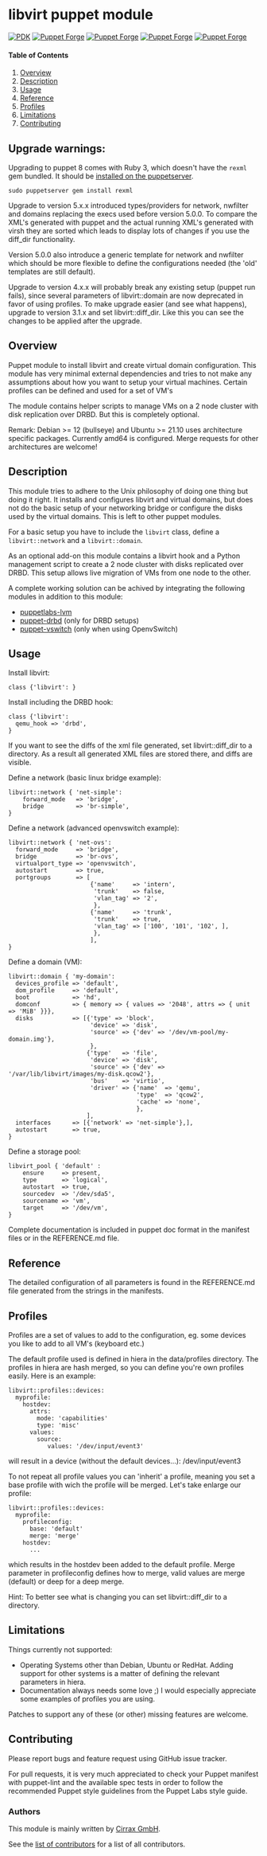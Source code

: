 # libvirt puppet module

[![PDK](https://github.com/cirrax/puppet-libvirt/actions/workflows/pdk.yml/badge.svg)](https://github.com/cirrax/puppet-libvirt/actions/workflows/pdk.yml)
[![Puppet Forge](https://img.shields.io/puppetforge/v/cirrax/libvirt.svg?style=flat-square)](https://forge.puppetlabs.com/cirrax/libvirt)
[![Puppet Forge](https://img.shields.io/puppetforge/dt/cirrax/libvirt.svg?style=flat-square)](https://forge.puppet.com/cirrax/libvirt)
[![Puppet Forge](https://img.shields.io/puppetforge/e/cirrax/libvirt.svg?style=flat-square)](https://forge.puppet.com/cirrax/libvirt)
[![Puppet Forge](https://img.shields.io/puppetforge/f/cirrax/libvirt.svg?style=flat-square)](https://forge.puppet.com/cirrax/libvirt)

#### Table of Contents

1. [Overview](#overview)
2. [Description](#description)
3. [Usage](#usage)
3. [Reference](#reference)
3. [Profiles](#profiles)
4. [Limitations](#limitations)
5. [Contributing](#contributing)

## Upgrade warnings:

Upgrading to puppet 8 comes with Ruby 3, which doesn't have the `rexml` gem bundled.
It should be [installed on the puppetserver](https://www.puppet.com/docs/puppet/7/server/gems.html#installing-and-removing-gems).
```
sudo puppetserver gem install rexml
```

Upgrade to version 5.x.x introduced types/providers for network, nwfilter and domains 
replacing the execs used before version 5.0.0. To compare the XML's generated with puppet and
the actual running XML's generated with virsh they are sorted which leads to display lots of 
changes if you use the diff_dir functionality.

Version 5.0.0 also introduce a generic template for network and nwfilter which should be more flexible
to define the configurations needed (the 'old' templates are still default).

Upgrade to version 4.x.x will probably break any existing setup (puppet run fails),
since several parameters of libvirt::domain are now deprecated in favor of using
profiles. To make upgrade easier (and see what happens), upgrade to version 3.1.x and
set libvirt::diff_dir. Like this you can see the changes to be applied after the upgrade.

## Overview

Puppet module to install libvirt and create virtual domain
configuration. This module has very minimal external dependencies and
tries to not make any assumptions about how you want to setup your
virtual machines.
Certain profiles can be defined and used for a set of VM's

The module contains helper scripts to manage VMs on a 2 node cluster
with disk replication over DRBD. But this is completely optional.

Remark: Debian >= 12 (bullseye) and Ubuntu >= 21.10 uses architecture
        specific packages. Currently amd64 is configured. Merge requests
        for other architectures are welcome! 

## Description

This module tries to adhere to the Unix philosophy of doing one thing
but doing it right. It installs and configures libvirt and virtual
domains, but does not do the basic setup of your networking bridge or
configure the disks used by the virtual domains. This is left to other
puppet modules.

For a basic setup you have to include the `libvirt` class, define a
`libvirt::network` and a `libvirt::domain`.

As an optional add-on this module contains a libvirt hook and a
Python management script to create a 2 node cluster with disks
replicated over DRBD. This setup allows live migration of VMs from one
node to the other.

A complete working solution can be achived by integrating the following
modules in addition to this module:

* [puppetlabs-lvm](http://forge.puppetlabs.com/puppetlabs/lvm)
* [puppet-drbd](https://forge.puppet.com/puppet/drbd) (only
  for DRBD setups)
* [puppet-vswitch](https://forge.puppet.com/openstack/vswitch)
  (only when using OpenvSwitch)

## Usage

Install libvirt:

    class {'libvirt': }

Install including the DRBD hook:

    class {'libvirt':
      qemu_hook => 'drbd',
    }

If you want to see the diffs of the xml file generated, set libvirt::diff_dir to a 
directory. As a result all generated XML files are stored there, and diffs are
visible.

Define a network (basic linux bridge example):

    libvirt::network { 'net-simple':
        forward_mode   => 'bridge',
        bridge         => 'br-simple',
    }

Define a network (advanced openvswitch example):

    libvirt::network { 'net-ovs':
      forward_mode     => 'bridge',
      bridge           => 'br-ovs',
      virtualport_type => 'openvswitch',
      autostart        => true,
      portgroups       => [
                           {'name'     => 'intern',
                            'trunk'    => false,
                            'vlan_tag' => '2',
                            },
                           {'name'     => 'trunk',
                            'trunk'    => true,
                            'vlan_tag' => ['100', '101', '102', ],
                            },
                           ],
    }

Define a domain (VM):

    libvirt::domain { 'my-domain':
      devices_profile => 'default',
      dom_profile     => 'default',
      boot            => 'hd',
      domconf         => { memory => { values => '2048', attrs => { unit => 'MiB' }}},
      disks           => [{'type' => 'block',
                           'device' => 'disk',
                           'source' => {'dev' => '/dev/vm-pool/my-domain.img'},
                           },
                          {'type'   => 'file',
                           'device' => 'disk',
                           'source' => {'dev' => '/var/lib/libvirt/images/my-disk.qcow2'},
                           'bus'    => 'virtio',
                           'driver' => {'name'  => 'qemu',
                                        'type'  => 'qcow2',
                                        'cache' => 'none',
                                        },
                          ],
      interfaces      => [{'network' => 'net-simple'},],
      autostart       => true,
    }

Define a storage pool:

    libvirt_pool { 'default' :
		ensure     => present,
		type       => 'logical',
		autostart  => true,
		sourcedev  => '/dev/sda5',
		sourcename => 'vm',
		target     => '/dev/vm',
    }

Complete documentation is included in puppet doc format in the
manifest files or in the REFERENCE.md file.

## Reference
The detailed configuration of all parameters is found in the REFERENCE.md file generated from
the strings in the manifests.

## Profiles
Profiles are a set of values to add to the configuration, eg. some devices you like to add
to all VM's (keyboard etc.)

The default profile used is defined in hiera in the data/profiles directory.
The profiles in hiera are hash merged, so you can define you're own profiles easily.
Here is an example:

    libvirt::profiles::devices:
      myprofile:
        hostdev:
          attrs:
            mode: 'capabilities'
            type: 'misc'
          values:
            source:
               values: '/dev/input/event3'

will result in a device (without the default devices...):
    <hostdev mode='capabilities' type='misc'>
      <source>
        <char>/dev/input/event3</char>
      </source>
    </hostdev>

To not repeat all profile values you can 'inherit' a profile, meaning you set a base profile with wich the profile will be merged.
Let's take enlarge our profile:

    libvirt::profiles::devices:
      myprofile:
        profileconfig:
          base: 'default'
          merge: 'merge'
        hostdev:
          ...

which results in the hostdev been added to the default profile. Merge parameter in profileconfig defines how to merge,
valid values are merge (default) or deep for a deep merge.

Hint: To better see what is changing you can set libvirt::diff_dir to a directory.

## Limitations

Things currently not supported:
* Operating Systems other than Debian, Ubuntu or RedHat. Adding support for other
  systems is a matter of defining the relevant parameters in hiera.
* Documentation always needs some love ;) I would especially appreciate some examples of 
  profiles you are using.

Patches to support any of these (or other) missing features are welcome.

## Contributing

Please report bugs and feature request using GitHub issue tracker.

For pull requests, it is very much appreciated to check your Puppet manifest with puppet-lint
and the available spec tests  in order to follow the recommended Puppet style guidelines
from the Puppet Labs style guide.

### Authors

This module is mainly written by [Cirrax GmbH](https://cirrax.com).

See the [list of contributors](https://github.com/cirrax/puppet-libvirt/graphs/contributors)
for a list of all contributors.
